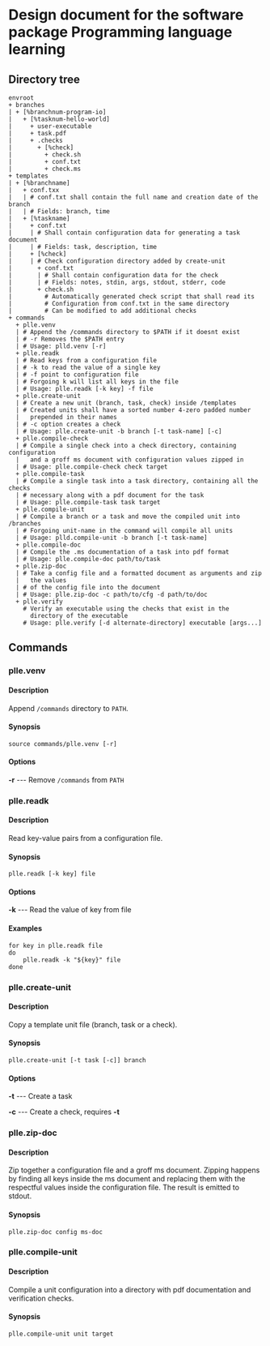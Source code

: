 # Design document for the software package Programming language learning

## Directory tree
```
envroot
+ branches
| + [%branchnum-program-io]
|   + [%tasknum-hello-world]
|     + user-executable
|     + task.pdf
|     + .checks
|       + [%check]
|         + check.sh
|         + conf.txt
|         + check.ms
+ templates
| + [%branchname]
|   + conf.txx
|   | # conf.txt shall contain the full name and creation date of the branch
|   | # Fields: branch, time 
|   + [%taskname]
|     + conf.txt
|     | # Shall contain configuration data for generating a task document
|     | # Fields: task, description, time
|     + [%check]
|     | # Check configuration directory added by create-unit
|       + conf.txt
|       | # Shall contain configuration data for the check
|       | # Fields: notes, stdin, args, stdout, stderr, code
|       + check.sh
|         # Automatically generated check script that shall read its
|         # Configuration from conf.txt in the same directory
|         # Can be modified to add additional checks
+ commands
  + plle.venv
  | # Append the /commands directory to $PATH if it doesnt exist
  | # -r Removes the $PATH entry
  | # Usage: plld.venv [-r]
  + plle.readk
  | # Read keys from a configuration file
  | # -k to read the value of a single key
  | # -f point to configuration file
  | # Forgoing k will list all keys in the file
  | # Usage: plle.readk [-k key] -f file
  + plle.create-unit
  | # Create a new unit (branch, task, check) inside /templates
  | # Created units shall have a sorted number 4-zero padded number
  |   prepended in their names
  | # -c option creates a check
  | # Usage: plle.create-unit -b branch [-t task-name] [-c]
  + plle.compile-check
  | # Compile a single check into a check directory, containing configuration
  |   and a groff ms document with configuration values zipped in
  | # Usage: plle.compile-check check target
  + plle.compile-task
  | # Compile a single task into a task directory, containing all the checks
  | # necessary along with a pdf document for the task
  | # Usage: plle.compile-task task target
  + plle.compile-unit
  | # Compile a branch or a task and move the compiled unit into /branches
  | # Forgoing unit-name in the command will compile all units
  | # Usage: plld.compile-unit -b branch [-t task-name]
  + plle.compile-doc
  | # Compile the .ms documentation of a task into pdf format
  | # Usage: plle.compile-doc path/to/task
  + plle.zip-doc
  | # Take a config file and a formatted document as arguments and zip
  |   the values
  | # of the config file into the document
  | # Usage: plle.zip-doc -c path/to/cfg -d path/to/doc
  + plle.verify
    # Verify an executable using the checks that exist in the
      directory of the executable
    # Usage: plle.verify [-d alternate-directory] executable [args...]
```
        
## Commands

### plle.venv

#### Description

Append `/commands` directory to `PATH`.

#### Synopsis

`source commands/plle.venv [-r]`

#### Options

**-r** --- Remove `/commands` from `PATH`

### plle.readk

#### Description

Read key-value pairs from a configuration file.

#### Synopsis

`plle.readk [-k key] file`

#### Options

**-k** --- Read the value of key from file

#### Examples

```
for key in plle.readk file
do
    plle.readk -k "${key}" file
done
```

### plle.create-unit

#### Description

Copy a template unit file (branch, task or a check).

#### Synopsis

`plle.create-unit [-t task [-c]] branch`

#### Options

**-t** --- Create a task

**-c** --- Create a check, requires **-t**

### plle.zip-doc

#### Description

Zip together a configuration file and a groff ms document.
Zipping happens by finding all keys inside the ms document
and replacing them with the respectful values inside the configuration
file. The result is emitted to stdout.

#### Synopsis

`plle.zip-doc config ms-doc`

### plle.compile-unit

#### Description

Compile a unit configuration into a directory with pdf documentation
and verification checks.

#### Synopsis

`plle.compile-unit unit target`